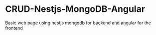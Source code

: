 # CRUD-Nestjs-MongoDB-Angular
Basic web page using nestjs mongodb for backend and angular for the frontend
